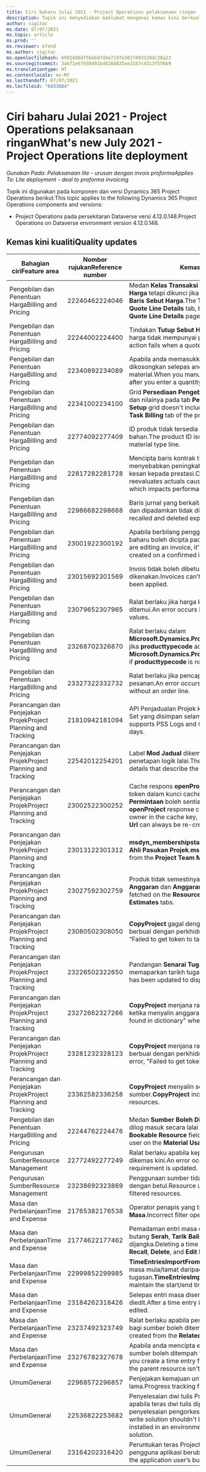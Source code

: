 ```yaml
---
title: Ciri baharu Julai 2021 - Project Operations pelaksanaan ringan
description: Topik ini menyediakan maklumat mengenai kemas kini berkualiti yang tersedia dalam keluaran Julai 2021 Project Operations pelaksanaan ringan.
author: sigitac
ms.date: 07/07/2021
ms.topic: article
ms.prod: ''
ms.reviewer: kfend
ms.author: sigitac
ms.openlocfilehash: 6992498df5beb97d4e7197e301f093320dc28a23
ms.sourcegitcommit: 3abf1e67938d91bd826b025ae3187cd313f556b9
ms.translationtype: HT
ms.contentlocale: ms-MY
ms.lasthandoff: 07/07/2021
ms.locfileid: "6433664"
---
```

# <a name="whats-new-july-2021---project-operations-lite-deployment"></a><span data-ttu-id="fd20b-103">Ciri baharu Julai 2021 - Project Operations pelaksanaan ringan</span><span class="sxs-lookup"><span data-stu-id="fd20b-103">What's new July 2021 - Project Operations lite deployment</span></span>

<span data-ttu-id="fd20b-104">_Gunakan Pada: Pelaksanaan lite - urusan dengan invois proforma_</span><span class="sxs-lookup"><span data-stu-id="fd20b-104">_Applies To: Lite deployment - deal to proforma invoicing_</span></span>

<span data-ttu-id="fd20b-105">Topik ini digunakan pada komponen dan versi Dynamics 365 Project Operations berikut:</span><span class="sxs-lookup"><span data-stu-id="fd20b-105">This topic applies to the following Dynamics 365 Project Operations components and versions:</span></span>

  - <span data-ttu-id="fd20b-106">Project Operations pada persekitaran Dataverse versi 4.12.0.148.</span><span class="sxs-lookup"><span data-stu-id="fd20b-106">Project Operations on Dataverse environment version 4.12.0.148.</span></span>

## <a name="quality-updates"></a><span data-ttu-id="fd20b-107">Kemas kini kualiti</span><span class="sxs-lookup"><span data-stu-id="fd20b-107">Quality updates</span></span>
| <span data-ttu-id="fd20b-108">**Bahagian ciri**</span><span class="sxs-lookup"><span data-stu-id="fd20b-108">**Feature area**</span></span>              | <span data-ttu-id="fd20b-109">**Nombor rujukan**</span><span class="sxs-lookup"><span data-stu-id="fd20b-109">**Reference number**</span></span> | <span data-ttu-id="fd20b-110">**Kemas kini kualiti**</span><span class="sxs-lookup"><span data-stu-id="fd20b-110">**Quality update**</span></span>                                                                                                                                                                                             |
|-------------------------------|----------------------|----------------------------------------------------------------------------------------------------------------------------------------------------------------------------------------------------------------|
| <span data-ttu-id="fd20b-111">Pengebilan dan Penentuan Harga</span><span class="sxs-lookup"><span data-stu-id="fd20b-111">Billing and Pricing</span></span>           | <span data-ttu-id="fd20b-112">2224046</span><span class="sxs-lookup"><span data-stu-id="fd20b-112">2224046</span></span>              | <span data-ttu-id="fd20b-113">Medan **Kelas Transaksi** boleh diedit pada tab **Butiran Baris Sebut Harga** tetapi dikunci jika anda bekerja daripada halaman **Butiran Baris Sebut Harga**.</span><span class="sxs-lookup"><span data-stu-id="fd20b-113">The **Transaction Class** field is editable on the **Quote Line Details** tab, but is locked if you are working from the **Quote Line Details** page.</span></span>                                                                     |
| <span data-ttu-id="fd20b-114">Pengebilan dan Penentuan Harga</span><span class="sxs-lookup"><span data-stu-id="fd20b-114">Billing and Pricing</span></span>           | <span data-ttu-id="fd20b-115">2224400</span><span class="sxs-lookup"><span data-stu-id="fd20b-115">2224400</span></span>              | <span data-ttu-id="fd20b-116">Tindakan **Tutup Sebut Harga Sebagai Menang** gagal apabila sebut harga tidak mempunyai pencapaian tarikh.</span><span class="sxs-lookup"><span data-stu-id="fd20b-116">The **Close Quote As Won** action fails when a quote has no date milestones.</span></span>                                                                                                                                    |
| <span data-ttu-id="fd20b-117">Pengebilan dan Penentuan Harga</span><span class="sxs-lookup"><span data-stu-id="fd20b-117">Billing and Pricing</span></span>           | <span data-ttu-id="fd20b-118">2234089</span><span class="sxs-lookup"><span data-stu-id="fd20b-118">2234089</span></span>              | <span data-ttu-id="fd20b-119">Apabila anda memasukkan perihalan produk secara manual, ia dikosongkan selepas anda memasukkan kuantiti untuk anggaran material.</span><span class="sxs-lookup"><span data-stu-id="fd20b-119">When you manually enter a product description, it's cleared after you enter a quantity for a material estimate.</span></span>                                                                                                                         |
| <span data-ttu-id="fd20b-120">Pengebilan dan Penentuan Harga</span><span class="sxs-lookup"><span data-stu-id="fd20b-120">Billing and Pricing</span></span>           | <span data-ttu-id="fd20b-121">2234100</span><span class="sxs-lookup"><span data-stu-id="fd20b-121">2234100</span></span>              | <span data-ttu-id="fd20b-122">Grid **Persediaan Pengebilan Tugas** tidak termasuk lajur **Material** dan nilainya pada tab **Pengebilan Tugas** projek.</span><span class="sxs-lookup"><span data-stu-id="fd20b-122">The **Task Billing Setup** grid doesn't include the **Material** column and it's value on the **Task Billing** tab of the project.</span></span>                                                                                                       |
| <span data-ttu-id="fd20b-123">Pengebilan dan Penentuan Harga</span><span class="sxs-lookup"><span data-stu-id="fd20b-123">Billing and Pricing</span></span>           | <span data-ttu-id="fd20b-124">2277409</span><span class="sxs-lookup"><span data-stu-id="fd20b-124">2277409</span></span>              | <span data-ttu-id="fd20b-125">ID produk tidak tersedia pada butiran baris kontrak untuk baris jenis bahan.</span><span class="sxs-lookup"><span data-stu-id="fd20b-125">The product ID isn't available on the contract line detail for a material type line.</span></span>                                                                                                                                        |
| <span data-ttu-id="fd20b-126">Pengebilan dan Penentuan Harga</span><span class="sxs-lookup"><span data-stu-id="fd20b-126">Billing and Pricing</span></span>           | <span data-ttu-id="fd20b-127">2281728</span><span class="sxs-lookup"><span data-stu-id="fd20b-127">2281728</span></span>              | <span data-ttu-id="fd20b-128">Mencipta baris kontrak tidak semestinya menilai semula aktual yang menyebabkan peningkatan ketara dalam volum data, yang memberi kesan kepada prestasi.</span><span class="sxs-lookup"><span data-stu-id="fd20b-128">Creating a contract line unnecessarily reevaluates actuals causing significant increases in data volume, which impacts performance.</span></span>                                                                                |
| <span data-ttu-id="fd20b-129">Pengebilan dan Penentuan Harga</span><span class="sxs-lookup"><span data-stu-id="fd20b-129">Billing and Pricing</span></span>           | <span data-ttu-id="fd20b-130">2298668</span><span class="sxs-lookup"><span data-stu-id="fd20b-130">2298668</span></span>              | <span data-ttu-id="fd20b-131">Baris jurnal yang berkaitan dengan perbelanjaan yang ditarik balik dan dipadamkan tidak dialih keluar.</span><span class="sxs-lookup"><span data-stu-id="fd20b-131">Journal lines associated to a recalled and deleted expense aren't removed.</span></span>                                                                                                                                     |
| <span data-ttu-id="fd20b-132">Pengebilan dan Penentuan Harga</span><span class="sxs-lookup"><span data-stu-id="fd20b-132">Billing and Pricing</span></span>           | <span data-ttu-id="fd20b-133">2300192</span><span class="sxs-lookup"><span data-stu-id="fd20b-133">2300192</span></span>              | <span data-ttu-id="fd20b-134">Apabila berbilang pengguna mengedit invois, butiran baris invois baharu boleh dicipta pada invois yang disahkan.</span><span class="sxs-lookup"><span data-stu-id="fd20b-134">When multiple users are editing an invoice, it's possible for a new invoice line detail to be created on a confirmed invoice.</span></span>                                                                                   |
| <span data-ttu-id="fd20b-135">Pengebilan dan Penentuan Harga</span><span class="sxs-lookup"><span data-stu-id="fd20b-135">Billing and Pricing</span></span>           | <span data-ttu-id="fd20b-136">2301569</span><span class="sxs-lookup"><span data-stu-id="fd20b-136">2301569</span></span>              | <span data-ttu-id="fd20b-137">Invois tidak boleh dibetulkan jika penahan amaun \$0 telah dikenakan.</span><span class="sxs-lookup"><span data-stu-id="fd20b-137">Invoices can't be corrected if a \$0 amount retainer has been applied.</span></span>                                                                                                                                        |
| <span data-ttu-id="fd20b-138">Pengebilan dan Penentuan Harga</span><span class="sxs-lookup"><span data-stu-id="fd20b-138">Billing and Pricing</span></span>           | <span data-ttu-id="fd20b-139">2307965</span><span class="sxs-lookup"><span data-stu-id="fd20b-139">2307965</span></span>              | <span data-ttu-id="fd20b-140">Ralat berlaku jika harga kategori dicipta dengan nilai yang tidak ditemui.</span><span class="sxs-lookup"><span data-stu-id="fd20b-140">An error occurs if a category price is created with missing values.</span></span>                                                                                                                           |
| <span data-ttu-id="fd20b-141">Pengebilan dan Penentuan Harga</span><span class="sxs-lookup"><span data-stu-id="fd20b-141">Billing and Pricing</span></span>           | <span data-ttu-id="fd20b-142">2326870</span><span class="sxs-lookup"><span data-stu-id="fd20b-142">2326870</span></span>              | <span data-ttu-id="fd20b-143">Ralat berlaku dalam **Microsoft.Dynamics.ProjectService.Plugins.PostInvoiceLineDelete** jika **producttypecode** adalah nol.</span><span class="sxs-lookup"><span data-stu-id="fd20b-143">An error occurs in **Microsoft.Dynamics.ProjectService.Plugins.PostInvoiceLineDelete** if **producttypecode** is null.</span></span>                                                                            |
| <span data-ttu-id="fd20b-144">Pengebilan dan Penentuan Harga</span><span class="sxs-lookup"><span data-stu-id="fd20b-144">Billing and Pricing</span></span>           | <span data-ttu-id="fd20b-145">2332732</span><span class="sxs-lookup"><span data-stu-id="fd20b-145">2332732</span></span>              | <span data-ttu-id="fd20b-146">Ralat berlaku jika pencapaian baris kontrak dicipta tanpa baris pesanan.</span><span class="sxs-lookup"><span data-stu-id="fd20b-146">An error occurs if a contract line milestone is created without an order line.</span></span>                                                                                                                |
| <span data-ttu-id="fd20b-147">Perancangan dan Penjejakan Projek</span><span class="sxs-lookup"><span data-stu-id="fd20b-147">Project Planning and Tracking</span></span> | <span data-ttu-id="fd20b-148">2181094</span><span class="sxs-lookup"><span data-stu-id="fd20b-148">2181094</span></span>              | <span data-ttu-id="fd20b-149">API Penjadualan Projek kini menyokong Log PSS dan Log Operation Set yang disimpan selama 90 hari.</span><span class="sxs-lookup"><span data-stu-id="fd20b-149">The Project Scheduling API now supports PSS Logs and Operation Set Logs which are stored for 90 days.</span></span>                                                                                                                  |
| <span data-ttu-id="fd20b-150">Perancangan dan Penjejakan Projek</span><span class="sxs-lookup"><span data-stu-id="fd20b-150">Project Planning and Tracking</span></span> | <span data-ttu-id="fd20b-151">2254201</span><span class="sxs-lookup"><span data-stu-id="fd20b-151">2254201</span></span>              | <span data-ttu-id="fd20b-152">Label **Mod Jadual** dikemas kini dengan butiran yang menghuraikan penetapan logik lalai.</span><span class="sxs-lookup"><span data-stu-id="fd20b-152">The **Schedule Mode** label is updated with details that describe the defaulting logic.</span></span>                                                                                                                                      |
| <span data-ttu-id="fd20b-153">Perancangan dan Penjejakan Projek</span><span class="sxs-lookup"><span data-stu-id="fd20b-153">Project Planning and Tracking</span></span> | <span data-ttu-id="fd20b-154">2300252</span><span class="sxs-lookup"><span data-stu-id="fd20b-154">2300252</span></span>              | <span data-ttu-id="fd20b-155">Cache respons **openProject** dikemas kini dan memasukkan pemilik token dalam kunci cache, **Url asas** dan **Url Segmen** supaya **Url Permintaan** boleh sentiasa dikira semula jika **Url asas** berubah.</span><span class="sxs-lookup"><span data-stu-id="fd20b-155">The **openProject** response cache is updated and includes the token owner in the cache key, **base Url**, and **Segment Url** so that **Request Url** can always be re-created if the **base Url** changes.</span></span> |
| <span data-ttu-id="fd20b-156">Perancangan dan Penjejakan Projek</span><span class="sxs-lookup"><span data-stu-id="fd20b-156">Project Planning and Tracking</span></span> | <span data-ttu-id="fd20b-157">2301312</span><span class="sxs-lookup"><span data-stu-id="fd20b-157">2301312</span></span>              | <span data-ttu-id="fd20b-158">**msdyn_membershipstatus** telah dialih keluar daripada pandangan **Ahli Pasukan Projek**.</span><span class="sxs-lookup"><span data-stu-id="fd20b-158">**msdyn_membershipstatus** has been removed from the **Project Team Member** view.</span></span>                                                                                                                                        |
| <span data-ttu-id="fd20b-159">Perancangan dan Penjejakan Projek</span><span class="sxs-lookup"><span data-stu-id="fd20b-159">Project Planning and Tracking</span></span> | <span data-ttu-id="fd20b-160">2302759</span><span class="sxs-lookup"><span data-stu-id="fd20b-160">2302759</span></span>              | <span data-ttu-id="fd20b-161">Produk tidak semestinya diambil pada tab **Tugasan Sumber**, **Anggaran** dan **Anggaran Perbelanjaan**.</span><span class="sxs-lookup"><span data-stu-id="fd20b-161">Products are unnecessarily fetched on the **Resource Assignments**, **Estimates**, and **Expense Estimates** tabs.</span></span>                                                                                                        |
| <span data-ttu-id="fd20b-162">Perancangan dan Penjejakan Projek</span><span class="sxs-lookup"><span data-stu-id="fd20b-162">Project Planning and Tracking</span></span> | <span data-ttu-id="fd20b-163">2308050</span><span class="sxs-lookup"><span data-stu-id="fd20b-163">2308050</span></span>              | <span data-ttu-id="fd20b-164">**CopyProject** gagal dengan ralat, “Gagal mendapatkan token untuk berbual dengan perkhidmatan jauh”.</span><span class="sxs-lookup"><span data-stu-id="fd20b-164">**CopyProject** fails with the error, “Failed to get token to talk to remote service”.</span></span>                                                                                                                           |
| <span data-ttu-id="fd20b-165">Perancangan dan Penjejakan Projek</span><span class="sxs-lookup"><span data-stu-id="fd20b-165">Project Planning and Tracking</span></span> | <span data-ttu-id="fd20b-166">2322650</span><span class="sxs-lookup"><span data-stu-id="fd20b-166">2322650</span></span>              | <span data-ttu-id="fd20b-167">Pandangan **Senarai Tugas Projek** telah dikemas kini untuk memaparkan tarikh tugas secara lalai.</span><span class="sxs-lookup"><span data-stu-id="fd20b-167">The **Project Task List** view has been updated to display the date of the task by default.</span></span>                                                                                                            |
| <span data-ttu-id="fd20b-168">Perancangan dan Penjejakan Projek</span><span class="sxs-lookup"><span data-stu-id="fd20b-168">Project Planning and Tracking</span></span> | <span data-ttu-id="fd20b-169">2327266</span><span class="sxs-lookup"><span data-stu-id="fd20b-169">2327266</span></span>              | <span data-ttu-id="fd20b-170">**CopyProject** menjana ralat, "Kunci tidak ditemui dalam kamus" ketika menyalin anggaran.</span><span class="sxs-lookup"><span data-stu-id="fd20b-170">**CopyProject** generates the error, "Key not found in dictionary" when copying estimates.</span></span>                                                                                                      |
| <span data-ttu-id="fd20b-171">Perancangan dan Penjejakan Projek</span><span class="sxs-lookup"><span data-stu-id="fd20b-171">Project Planning and Tracking</span></span> | <span data-ttu-id="fd20b-172">2328123</span><span class="sxs-lookup"><span data-stu-id="fd20b-172">2328123</span></span>              | <span data-ttu-id="fd20b-173">**CopyProject** menjana ralat, "Gagal mendapatkan token untuk berbual dengan perkhidmatan jauh".</span><span class="sxs-lookup"><span data-stu-id="fd20b-173">**CopyProject** generates the error, "Failed to get token to talk to remote service".</span></span>                                                                                                                          |
| <span data-ttu-id="fd20b-174">Perancangan dan Penjejakan Projek</span><span class="sxs-lookup"><span data-stu-id="fd20b-174">Project Planning and Tracking</span></span> | <span data-ttu-id="fd20b-175">2336258</span><span class="sxs-lookup"><span data-stu-id="fd20b-175">2336258</span></span>              | <span data-ttu-id="fd20b-176">**CopyProject** menyalin secara tidak betul nama kedudukan sumber.</span><span class="sxs-lookup"><span data-stu-id="fd20b-176">**CopyProject** incorrectly copies the position names of resources.</span></span>                                                                                                                                                 |
| <span data-ttu-id="fd20b-177">Pengebilan dan Penentuan Harga</span><span class="sxs-lookup"><span data-stu-id="fd20b-177">Billing and Pricing</span></span>           | <span data-ttu-id="fd20b-178">2224476</span><span class="sxs-lookup"><span data-stu-id="fd20b-178">2224476</span></span>              | <span data-ttu-id="fd20b-179">Medan **Sumber Boleh Ditempah** tidak ditetapkan kepada pengguna dilog masuk secara lalai pada halaman **Penggunaan Bahan**.</span><span class="sxs-lookup"><span data-stu-id="fd20b-179">The **Bookable Resource** field doesn't correctly default to the logged in user on the **Material Usage** page.</span></span>                                                                                                            |
| <span data-ttu-id="fd20b-180">Pengurusan Sumber</span><span class="sxs-lookup"><span data-stu-id="fd20b-180">Resource Management</span></span>           | <span data-ttu-id="fd20b-181">2277249</span><span class="sxs-lookup"><span data-stu-id="fd20b-181">2277249</span></span>              | <span data-ttu-id="fd20b-182">Ralat berlaku apabila keperluan sumber bukan berdasarkan projek dikemas kini.</span><span class="sxs-lookup"><span data-stu-id="fd20b-182">An error occurs when a non-project-based resource requirement is updated.</span></span>                                                                                                            |
| <span data-ttu-id="fd20b-183">Pengurusan Sumber</span><span class="sxs-lookup"><span data-stu-id="fd20b-183">Resource Management</span></span>           | <span data-ttu-id="fd20b-184">2323869</span><span class="sxs-lookup"><span data-stu-id="fd20b-184">2323869</span></span>              | <span data-ttu-id="fd20b-185">Penggunaan sumber tidak mengenal pasti sumber yang ditapis dengan betul.</span><span class="sxs-lookup"><span data-stu-id="fd20b-185">Resource utilization doesn't correctly recognize filtered resources.</span></span>                                                                                                                                             |
| <span data-ttu-id="fd20b-186">Masa dan Perbelanjaan</span><span class="sxs-lookup"><span data-stu-id="fd20b-186">Time and Expense</span></span>              | <span data-ttu-id="fd20b-187">2176538</span><span class="sxs-lookup"><span data-stu-id="fd20b-187">2176538</span></span>              | <span data-ttu-id="fd20b-188">Operator penapis yang tidak betul dikenakan kepada kawalan **Entri Masa**.</span><span class="sxs-lookup"><span data-stu-id="fd20b-188">Incorrect filter operators are applied to the **Time Entry** control.</span></span>                                                                                                                                                   |
| <span data-ttu-id="fd20b-189">Masa dan Perbelanjaan</span><span class="sxs-lookup"><span data-stu-id="fd20b-189">Time and Expense</span></span>              | <span data-ttu-id="fd20b-190">2177462</span><span class="sxs-lookup"><span data-stu-id="fd20b-190">2177462</span></span>              | <span data-ttu-id="fd20b-191">Pemadaman entri masa dalam grid tidak mengemas kini status butang **Serah**, **Tarik Balik**, **Padam** dan **Entri Edit** seperti dijangka.</span><span class="sxs-lookup"><span data-stu-id="fd20b-191">Deleting a time entry in the grid doesn't update the **Submit**, **Recall**, **Delete**, and **Edit Entry** button status as expected.</span></span>                                                                                        |
| <span data-ttu-id="fd20b-192">Masa dan Perbelanjaan</span><span class="sxs-lookup"><span data-stu-id="fd20b-192">Time and Expense</span></span>              | <span data-ttu-id="fd20b-193">2299985</span><span class="sxs-lookup"><span data-stu-id="fd20b-193">2299985</span></span>              | <span data-ttu-id="fd20b-194">**TimeEntriesImportFromResourceAssignment** tidak mengekalkan masa mula/tamat daripada kontur tugasan.</span><span class="sxs-lookup"><span data-stu-id="fd20b-194">**TimeEntriesImportFromResourceAssignment** doesn't maintain the start/end time from the assignment contours.</span></span>                                                                                                  |
| <span data-ttu-id="fd20b-195">Masa dan Perbelanjaan</span><span class="sxs-lookup"><span data-stu-id="fd20b-195">Time and Expense</span></span>              | <span data-ttu-id="fd20b-196">2318426</span><span class="sxs-lookup"><span data-stu-id="fd20b-196">2318426</span></span>              | <span data-ttu-id="fd20b-197">Selepas entri masa diserahkan, medan dikunci masih boleh diedit.</span><span class="sxs-lookup"><span data-stu-id="fd20b-197">After a time entry is submitted, locked fields can still be edited.</span></span>                                                                                                                                   |
| <span data-ttu-id="fd20b-198">Masa dan Perbelanjaan</span><span class="sxs-lookup"><span data-stu-id="fd20b-198">Time and Expense</span></span>              | <span data-ttu-id="fd20b-199">2323749</span><span class="sxs-lookup"><span data-stu-id="fd20b-199">2323749</span></span>              | <span data-ttu-id="fd20b-200">Ralat berlaku apabila perbelanjaan dicipta daripada tab **Berkaitan** bagi sumber boleh ditempah.</span><span class="sxs-lookup"><span data-stu-id="fd20b-200">An error occurs when an expense is created from the **Related** tab of a bookable resource.</span></span>                                                                                                      |
| <span data-ttu-id="fd20b-201">Masa dan Perbelanjaan</span><span class="sxs-lookup"><span data-stu-id="fd20b-201">Time and Expense</span></span>              | <span data-ttu-id="fd20b-202">2327678</span><span class="sxs-lookup"><span data-stu-id="fd20b-202">2327678</span></span>              | <span data-ttu-id="fd20b-203">Apabila anda mencipta entri masa daripada tab **Berkaitan** bagi sumber boleh ditempah tidak dihantar ke kawalan entri masa.</span><span class="sxs-lookup"><span data-stu-id="fd20b-203">When you create a time entry from the **Related** tab of a bookable resource, the parent resource isn't passed to the time entry control.</span></span>                                                                            |
| <span data-ttu-id="fd20b-204">Umum</span><span class="sxs-lookup"><span data-stu-id="fd20b-204">General</span></span>                       | <span data-ttu-id="fd20b-205">2296857</span><span class="sxs-lookup"><span data-stu-id="fd20b-205">2296857</span></span>              | <span data-ttu-id="fd20b-206">Penjejakan kemajuan untuk kerja yang memakan masa lama.</span><span class="sxs-lookup"><span data-stu-id="fd20b-206">Progress tracking for long running jobs.</span></span>                                                                                                                                                                        |
| <span data-ttu-id="fd20b-207">Umum</span><span class="sxs-lookup"><span data-stu-id="fd20b-207">General</span></span>                       | <span data-ttu-id="fd20b-208">2253682</span><span class="sxs-lookup"><span data-stu-id="fd20b-208">2253682</span></span>              | <span data-ttu-id="fd20b-209">Penyelesaian dwi tulis Project Operations tidak boleh dipasang apabila teras dwi tulis dipasang dalam persekitaran tanpa penyelesaian pengorkestraan dwi tulis.</span><span class="sxs-lookup"><span data-stu-id="fd20b-209">The Project Operations dual-write solution shouldn't be installed when dual-write core is installed in an environment without the dual-write orchestration solution.</span></span>                                                |
| <span data-ttu-id="fd20b-210">Umum</span><span class="sxs-lookup"><span data-stu-id="fd20b-210">General</span></span>                       | <span data-ttu-id="fd20b-211">2316420</span><span class="sxs-lookup"><span data-stu-id="fd20b-211">2316420</span></span>              | <span data-ttu-id="fd20b-212">Peruntukan teras Project Service gagal jika unit perniagaan pengguna aplikasi berubah.</span><span class="sxs-lookup"><span data-stu-id="fd20b-212">Project service core provisioning fails if the application user’s business unit is changed.</span></span>                                                                                                                     |
